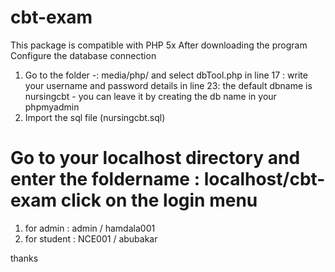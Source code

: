 # cbt-exam
This package is compatible with PHP 5x
After downloading the program 
Configure the database connection 
  1. Go to the folder -: media/php/ and select dbTool.php
    in line 17 : write your username and password details
   in line 23: the default dbname is nursingcbt - you can leave it by creating the db name in your phpmyadmin
  2. Import the sql file (nursingcbt.sql) 
  
Go to your localhost directory and enter the foldername : localhost/cbt-exam
click on the login menu
===============================
1. for admin : admin / hamdala001
2. for student : NCE001 / abubakar

thanks
